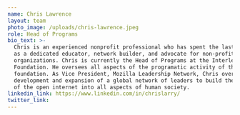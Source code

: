 ```yaml
---
name: Chris Lawrence
layout: team
photo_image: /uploads/chris-lawrence.jpeg
role: Head of Programs
bio_text: >-
  Chris is an experienced nonprofit professional who has spent the last 15 years
  as a dedicated educator, network builder, and advocate for non-profit
  organizations. Chris is currently the Head of Programs at the Interledger
  Foundation. He oversees all aspects of the programatic activity of the
  foundation. As Vice President, Mozilla Leadership Network, Chris oversaw the
  development and expansion of a global network of leaders to build the values
  of the open internet into all aspects of human society.
linkedin_link: https://www.linkedin.com/in/chrislarry/
twitter_link:
---
```


